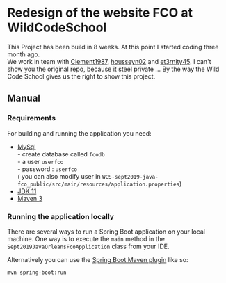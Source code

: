 # Redesign of the website FCO at WildCodeSchool
This Project has been build in 8 weeks. At this point I started coding three month ago.  
We work in team with [Clement1987](https://github.com/Clement1987), [housseyn02](https://github.com/housseyn02) and  [et3rnity45](https://github.com/et3rnity45).  I can't show you the original repo, because it steel private ... By the way the Wild Code School gives us the right to show this project.
## Manual 
### Requirements

For building and running the application you need:

- [MySql](https://www.mysql.com/fr/)    
      - create database called `fcodb`    
      - a user `userfco`  
      - password : `userfco`  
        ( you can also modify user in `WCS-sept2019-java-fco_public/src/main/resources/application.properties`)
- [JDK 11](https://www.oracle.com/technetwork/java/javase/downloads/jdk11-downloads-5066655.html)
- [Maven 3](https://maven.apache.org)


### Running the application locally

There are several ways to run a Spring Boot application on your local machine. One way is to execute the `main` method in the `Sept2019JavaOrleansFcoApplication` class from your IDE.

Alternatively you can use the [Spring Boot Maven plugin](https://docs.spring.io/spring-boot/docs/current/reference/html/build-tool-plugins-maven-plugin.html) like so:

```shell
mvn spring-boot:run
```

